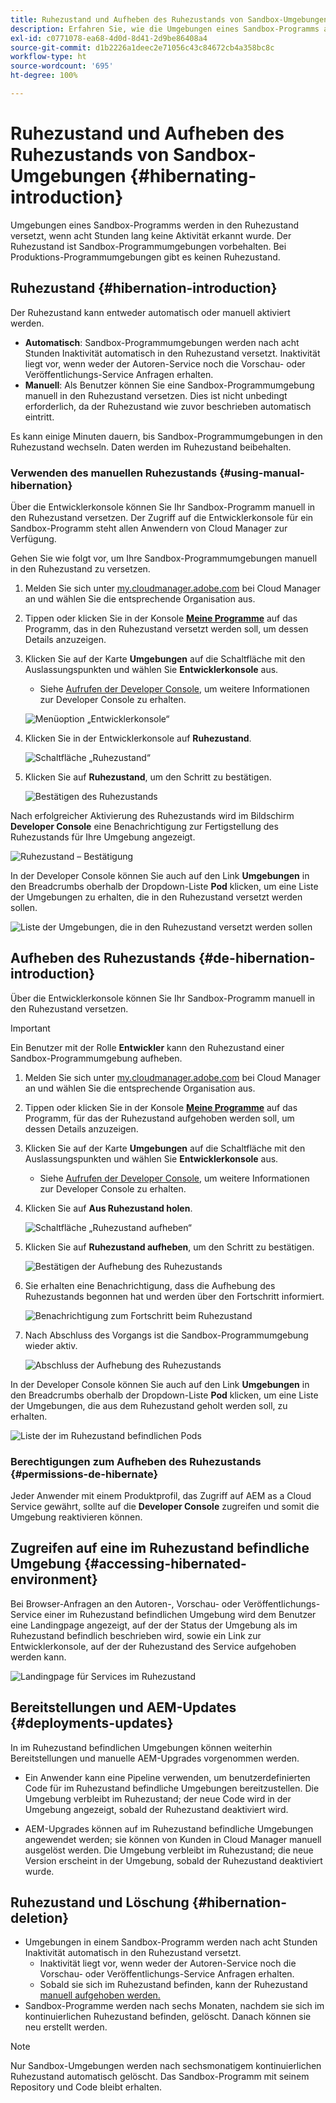 ```yaml
---
title: Ruhezustand und Aufheben des Ruhezustands von Sandbox-Umgebungen
description: Erfahren Sie, wie die Umgebungen eines Sandbox-Programms automatisch in den Ruhezustand übergehen und wie Sie den Ruhezustand wieder aufheben können.
exl-id: c0771078-ea68-4d0d-8d41-2d9be86408a4
source-git-commit: d1b2226a1deec2e71056c43c84672cb4a358bc8c
workflow-type: ht
source-wordcount: '695'
ht-degree: 100%

---
```



# Ruhezustand und Aufheben des Ruhezustands von Sandbox-Umgebungen {#hibernating-introduction}

Umgebungen eines Sandbox-Programms werden in den Ruhezustand versetzt, wenn acht Stunden lang keine Aktivität erkannt wurde. Der Ruhezustand ist Sandbox-Programmumgebungen vorbehalten. Bei Produktions-Programmumgebungen gibt es keinen Ruhezustand.

## Ruhezustand {#hibernation-introduction}

Der Ruhezustand kann entweder automatisch oder manuell aktiviert werden.

* **Automatisch**: Sandbox-Programmumgebungen werden nach acht Stunden Inaktivität automatisch in den Ruhezustand versetzt. Inaktivität liegt vor, wenn weder der Autoren-Service noch die Vorschau- oder Veröffentlichungs-Service Anfragen erhalten.
* **Manuell**: Als Benutzer können Sie eine Sandbox-Programmumgebung manuell in den Ruhezustand versetzen. Dies ist nicht unbedingt erforderlich, da der Ruhezustand wie zuvor beschrieben automatisch eintritt.

Es kann einige Minuten dauern, bis Sandbox-Programmumgebungen in den Ruhezustand wechseln. Daten werden im Ruhezustand beibehalten.

### Verwenden des manuellen Ruhezustands {#using-manual-hibernation}

Über die Entwicklerkonsole können Sie Ihr Sandbox-Programm manuell in den Ruhezustand versetzen. Der Zugriff auf die Entwicklerkonsole für ein Sandbox-Programm steht allen Anwendern von Cloud Manager zur Verfügung.

Gehen Sie wie folgt vor, um Ihre Sandbox-Programmumgebungen manuell in den Ruhezustand zu versetzen.

1. Melden Sie sich unter [my.cloudmanager.adobe.com](https://my.cloudmanager.adobe.com/) bei Cloud Manager an und wählen Sie die entsprechende Organisation aus.

1. Tippen oder klicken Sie in der Konsole **[Meine Programme](/help/implementing/cloud-manager/navigation.md#my-programs)** auf das Programm, das in den Ruhezustand versetzt werden soll, um dessen Details anzuzeigen.

1. Klicken Sie auf der Karte **Umgebungen** auf die Schaltfläche mit den Auslassungspunkten und wählen Sie **Entwicklerkonsole** aus.

   * Siehe [Aufrufen der Developer Console](/help/implementing/cloud-manager/manage-environments.md#accessing-developer-console), um weitere Informationen zur Developer Console zu erhalten.

   ![Menüoption „Entwicklerkonsole“](assets/developer-console-menu-option.png)

1. Klicken Sie in der Entwicklerkonsole auf **Ruhezustand**.

   ![Schaltfläche „Ruhezustand“](assets/hibernate-1.png)

1. Klicken Sie auf **Ruhezustand**, um den Schritt zu bestätigen.

   ![Bestätigen des Ruhezustands](assets/hibernate-2.png)

Nach erfolgreicher Aktivierung des Ruhezustands wird im Bildschirm **Developer Console** eine Benachrichtigung zur Fertigstellung des Ruhezustands für Ihre Umgebung angezeigt.

![Ruhezustand – Bestätigung](assets/hibernate-4.png)

In der Developer Console können Sie auch auf den Link **Umgebungen** in den Breadcrumbs oberhalb der Dropdown-Liste **Pod** klicken, um eine Liste der Umgebungen zu erhalten, die in den Ruhezustand versetzt werden sollen.

![Liste der Umgebungen, die in den Ruhezustand versetzt werden sollen](assets/hibernate-1b.png)

## Aufheben des Ruhezustands {#de-hibernation-introduction}

Über die Entwicklerkonsole können Sie Ihr Sandbox-Programm manuell in den Ruhezustand versetzen.

>[!IMPORTANT]
>
>Ein Benutzer mit der Rolle **Entwickler** kann den Ruhezustand einer Sandbox-Programmumgebung aufheben.

1. Melden Sie sich unter [my.cloudmanager.adobe.com](https://my.cloudmanager.adobe.com/) bei Cloud Manager an und wählen Sie die entsprechende Organisation aus.

1. Tippen oder klicken Sie in der Konsole **[Meine Programme](/help/implementing/cloud-manager/navigation.md#my-programs)** auf das Programm, für das der Ruhezustand aufgehoben werden soll, um dessen Details anzuzeigen.

1. Klicken Sie auf der Karte **Umgebungen** auf die Schaltfläche mit den Auslassungspunkten und wählen Sie **Entwicklerkonsole** aus.

   * Siehe [Aufrufen der Developer Console](/help/implementing/cloud-manager/manage-environments.md#accessing-developer-console), um weitere Informationen zur Developer Console zu erhalten.

1. Klicken Sie auf **Aus Ruhezustand holen**.

   ![Schaltfläche „Ruhezustand aufheben“](assets/de-hibernation-img1.png)

1. Klicken Sie auf **Ruhezustand aufheben**, um den Schritt zu bestätigen.

   ![Bestätigen der Aufhebung des Ruhezustands](assets/de-hibernation-img2.png)

1. Sie erhalten eine Benachrichtigung, dass die Aufhebung des Ruhezustands begonnen hat und werden über den Fortschritt informiert.

   ![Benachrichtigung zum Fortschritt beim Ruhezustand](assets/de-hibernation-img3.png)

1. Nach Abschluss des Vorgangs ist die Sandbox-Programmumgebung wieder aktiv.

   ![Abschluss der Aufhebung des Ruhezustands](assets/de-hibernation-img4.png)


In der Developer Console können Sie auch auf den Link **Umgebungen** in den Breadcrumbs oberhalb der Dropdown-Liste **Pod** klicken, um eine Liste der Umgebungen, die aus dem Ruhezustand geholt werden soll, zu erhalten.

![Liste der im Ruhezustand befindlichen Pods](assets/de-hibernate-1b.png)

### Berechtigungen zum Aufheben des Ruhezustands {#permissions-de-hibernate}

Jeder Anwender mit einem Produktprofil, das Zugriff auf AEM as a Cloud Service gewährt, sollte auf die **Developer Console** zugreifen und somit die Umgebung reaktivieren können.

## Zugreifen auf eine im Ruhezustand befindliche Umgebung {#accessing-hibernated-environment}

Bei Browser-Anfragen an den Autoren-, Vorschau- oder Veröffentlichungs-Service einer im Ruhezustand befindlichen Umgebung wird dem Benutzer eine Landingpage angezeigt, auf der der Status der Umgebung als im Ruhezustand befindlich beschrieben wird, sowie ein Link zur Entwicklerkonsole, auf der der Ruhezustand des Service aufgehoben werden kann.

![Landingpage für Services im Ruhezustand](assets/de-hibernation-img5.png)

## Bereitstellungen und AEM-Updates {#deployments-updates}

In im Ruhezustand befindlichen Umgebungen können weiterhin Bereitstellungen und manuelle AEM-Upgrades vorgenommen werden.

* Ein Anwender kann eine Pipeline verwenden, um benutzerdefinierten Code für im Ruhezustand befindliche Umgebungen bereitzustellen. Die Umgebung verbleibt im Ruhezustand; der neue Code wird in der Umgebung angezeigt, sobald der Ruhezustand deaktiviert wird.

* AEM-Upgrades können auf im Ruhezustand befindliche Umgebungen angewendet werden; sie können von Kunden in Cloud Manager manuell ausgelöst werden. Die Umgebung verbleibt im Ruhezustand; die neue Version erscheint in der Umgebung, sobald der Ruhezustand deaktiviert wurde.

## Ruhezustand und Löschung {#hibernation-deletion}

* Umgebungen in einem Sandbox-Programm werden nach acht Stunden Inaktivität automatisch in den Ruhezustand versetzt.
   * Inaktivität liegt vor, wenn weder der Autoren-Service noch die Vorschau- oder Veröffentlichungs-Service Anfragen erhalten.
   * Sobald sie sich im Ruhezustand befinden, kann der Ruhezustand [manuell aufgehoben werden.](#de-hibernation-introduction)
* Sandbox-Programme werden nach sechs Monaten, nachdem sie sich im kontinuierlichen Ruhezustand befinden, gelöscht. Danach können sie neu erstellt werden.

>[!NOTE]
>
>Nur Sandbox-Umgebungen werden nach sechsmonatigem kontinuierlichen Ruhezustand automatisch gelöscht. Das Sandbox-Programm mit seinem Repository und Code bleibt erhalten.
